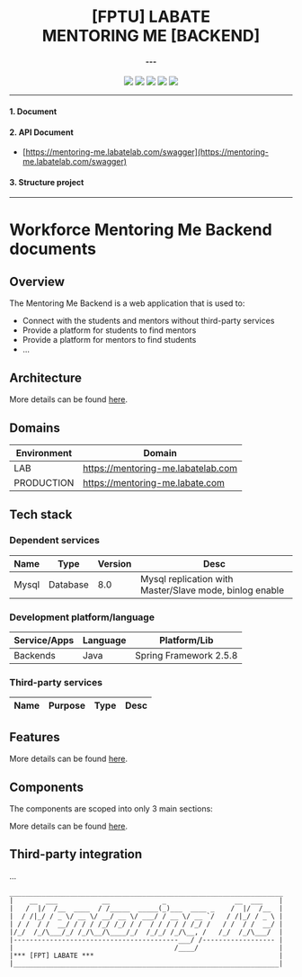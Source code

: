 <h1 align="center">
  <br>
  <a>[FPTU] LABATE</a>
  <br>
  MENTORING ME [BACKEND]
  <br>
</h1>

<h4 align="center"> ---</h4>

<p align="center">
    <a alt="Java">
        <img src="https://img.shields.io/badge/Java-v11-orange.svg" />
    </a>
    <a alt="Spring Boot">
        <img src="https://img.shields.io/badge/Spring%20Boot-v2.5.8-brightgreen.svg" />
    </a>
    <a alt="MySql">
        <img src="https://img.shields.io/badge/MySql-v8.0-blue.svg" />
    </a>
    <a alt="Docker">
        <img src="https://img.shields.io/badge/Docker-v20-yellowgreen.svg" />
    </a>
    <a alt="Dependencies">
        <img src="https://img.shields.io/badge/dependencies-up%20to%20date-brightgreen.svg" />
    </a>
</p>
<hr>

#### 1. Document

#### 2. API Document

- [https://mentoring-me.labatelab.com/swagger](https://mentoring-me.labatelab.com/swagger)

#### 3. Structure project

---

# Workforce Mentoring Me Backend documents

## Overview

The Mentoring Me Backend is a web application that is used to:

+ Connect with the students and mentors without third-party services
+ Provide a platform for students to find mentors
+ Provide a platform for mentors to find students
+ ...

## Architecture

More details can be found [here](docs/architecture.md).

## Domains

| Environment | Domain                             |
|-------------|------------------------------------|
| LAB         | https://mentoring-me.labatelab.com |
| PRODUCTION  | https://mentoring-me.labate.com    |

## Tech stack

### Dependent services

| Name       | Type     | Version | Desc                                                         |
|------------|----------|---------|--------------------------------------------------------------|
| Mysql      | Database | 8.0     | Mysql replication with Master/Slave mode, binlog enable      |

### Development platform/language

| Service/Apps | Language | Platform/Lib           |
|--------------|----------|------------------------|
| Backends     | Java     | Spring Framework 2.5.8 |

### Third-party services

| Name | Purpose | Type | Desc |
|------|---------|------|------|

## Features

More details can be found [here](docs/feature/features.md).

## Components

The components are scoped into only 3 main sections:

More details can be found [here](docs/components/README.md).

## Third-party integration

...

```
____________________________________________________________________
|    __  ___           __             _                 __  ___    |
|   /  |/  /__  ____  / /_____  _____(_)___  ____ _    /  |/  /__  |
|  / /|_/ / _ \/ __ \/ __/ __ \/ ___/ / __ \/ __ `/   / /|_/ / _ \ |
| / /  / /  __/ / / / /_/ /_/ / /  / / / / / /_/ /   / /  / /  __/ |
|/_/  /_/\___/_/ /_/\__/\____/_/  /_/_/ /_/\__, /   /_/  /_/\___/  |
|-----------------------------------------___/ /------------------ |
|                                        /____/                    |
|*** [FPT] LABATE ***                                              |
|__________________________________________________________________|
```